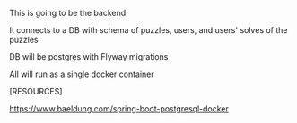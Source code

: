 This is going to be the backend 

It connects to a DB with schema of puzzles, users, and users' solves of the puzzles

DB will be postgres with Flyway migrations

All will run as a single docker container

[RESOURCES]

https://www.baeldung.com/spring-boot-postgresql-docker